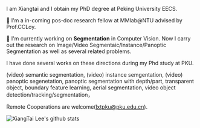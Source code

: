 <!--### Hi there 👋





**lxtGH/lxtGH** is a ✨ _special_ ✨ repository because its `README.md` (this file) appears on your GitHub profile.

Here are some ideas to get you started:

- 🔭 I’m currently working on ...
- 🌱 I’m currently learning ...
- 👯 I’m looking to collaborate on ...
- 🤔 I’m looking for help with ...
- 💬 Ask me about ...
- 📫 How to reach me: ...
- 😄 Pronouns: ...
- ⚡ Fun fact: ...
-->

I am Xiangtai and I obtain my PhD degree at Peking University EECS. 

🔭 I'm a in-coming pos-doc research fellow at MMlab@NTU advised by Prof.CCLoy.

🔭 I'm currently working on **Segmentation** in Computer Vision. Now I carry out the research on Image/Video Segmentaic/Instance/Panoptic Segmentation as well as several related problems.

I have done several works on these directions during my Phd study at PKU.

(video) semantic segmentation,
(video) instance semgentation,
(video) panoptic segenetation,
panoptic segmentation with depth/part,
transparent object, 
boundary feature learning, 
aerial segmentation, 
video object detection/tracking/segmentation，

Remote Cooperations are welcome(lxtpku@pku.edu.cn). 

![XiangTai Lee's github stats](https://github-readme-stats.vercel.app/api?username=lxtGH&show_icons=true)
